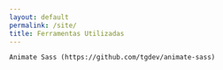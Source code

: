 ```yaml
---
layout: default
permalink: /site/
title: Ferramentas Utilizadas 
---
```


<div class="container">
	
	Animate Sass (https://github.com/tgdev/animate-sass)
</div>